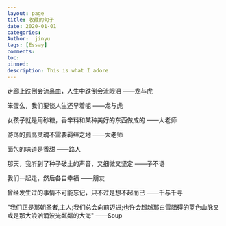 ```yaml
---
layout: page
title: 收藏的句子
date: 2020-01-01
categories: 
Author:  jinyu
tags: [Essay]
comments: 
toc: 
pinned: 
description: This is what I adore
---
```


走廊上跌倒会流鼻血，人生中跌倒会流眼泪 ——龙与虎

笨蛋么，我们要谈人生还早着呢 ——龙与虎

<!-- more -->

女孩子就是用砂糖，香辛料和某种美好的东西做成的 ——大老师


游荡的孤高灵魂不需要羁绊之地 ——大老师


面包的味道是香甜 ——路人

那天，我听到了种子破土的声音，又细微又坚定 ——子不语

我们一起走，然后各自幸福 ——朋友

曾经发生过的事情不可能忘记，只不过是想不起而已 ——千与千寻

"我们正是那朝圣者,主人;我们总会向前迈进;也许会超越那白雪阻碍的蓝色山脉又或是那大浪汹涌波光粼粼的大海" ——Soup

